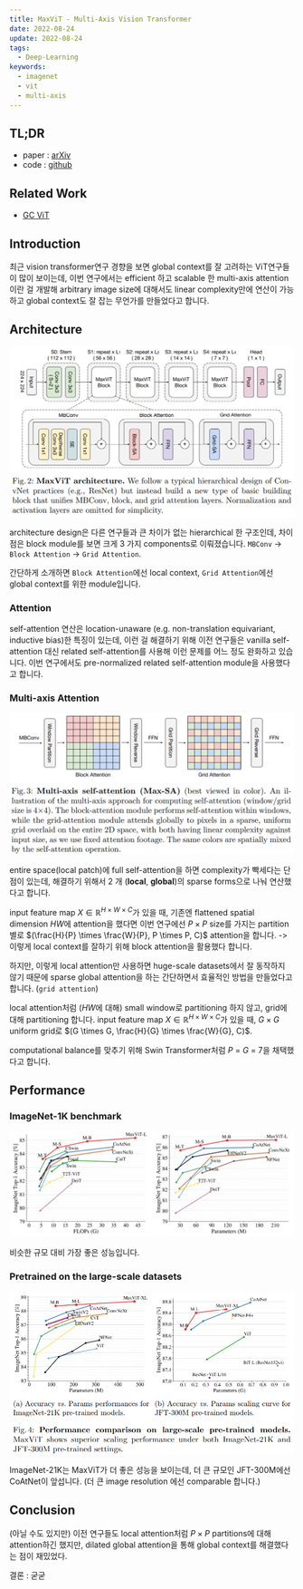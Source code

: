```yaml
---
title: MaxViT - Multi-Axis Vision Transformer
date: 2022-08-24
update: 2022-08-24
tags:
  - Deep-Learning
keywords:
  - imagenet
  - vit
  - multi-axis
---
```


## TL;DR

* paper : [arXiv](https://arxiv.org/pdf/2204.01697.pdf)
* code : [github](https://github.com/google-research/maxvit)

## Related Work

* [GC ViT](https://arxiv.org/pdf/2206.09959.pdf)

## Introduction

최근 vision transformer연구 경향을 보면 global context를 잘 고려하는 ViT연구들이 많이 보이는데, 이번 연구에서는 efficient 하고 scalable 한 multi-axis attention이란 걸 개발해 arbitrary image size에 대해서도 linear complexity만에 연산이 가능하고 global context도 잘 잡는 무언가를 만들었다고 합니다.

## Architecture

![img](./architecture.png)

architecture design은 다른 연구들과 큰 차이가 없는 hierarchical 한 구조인데, 차이점은 block module를 보면 크게 3 가지 components로 이뤄졌습니다. `MBConv` -> `Block Attention` -> `Grid Attention`.

간단하게 소개하면 `Block Attention`에선 local context, `Grid Attention`에선 global context를 위한 module입니다.

### Attention

self-attention 연산은 location-unaware (e.g. non-translation equivariant, inductive bias)한 특징이 있는데, 이런 걸 해결하기 위해 이전 연구들은 vanilla self-attention 대신 related self-attention를 사용해 이런 문제를 어느 정도 완화하고 있습니다. 이번 연구에서도 pre-normalized related self-attention module을 사용했다고 합니다.

### Multi-axis Attention

![img](./multi_axis_self_attention.png)

entire space(local patch)에 full self-attention을 하면 complexity가 빡세다는 단점이 있는데, 해결하기 위해서 2 개 (**local**, **global**)의 sparse forms으로 나눠 연산했다고 합니다.

input feature map $X \in \mathbb{R}^{H \times W \times C}$가 있을 때, 기존엔 flattened spatial dimension $HW$에 attention을 했다면 이번 연구에선 $P \times P$ size를 가지는 partition별로  $(\frac{H}{P} \times \frac{W}{P}, P \times P, C)$ attention을 합니다. -> 이렇게 local context를 잘하기 위해 block attention을 활용했다 합니다.

하지만, 이렇게 local attention만 사용하면 huge-scale datasets에서 잘 동작하지 않기 때문에 sparse global attention을 하는 간단하면서 효율적인 방법을 만들었다고 합니다. (`grid attention`)

local attention처럼 ($HW$에 대해) small window로 partitioning 하지 않고, grid에 대해 partitioning 합니다. input feature map $X \in \mathbb{R}^{H \times W \times C}$가 있을 때, $G \times G$ uniform grid로 $(G \times G, \frac{H}{G} \times \frac{W}{G}, C)$.

computational balance를 맞추기 위해 Swin Transformer처럼 $P$ = $G$ = 7을 채택했다고 합니다.

## Performance

### ImageNet-1K benchmark

![img](./imagenet1k_benchmark.png)

비슷한 규모 대비 가장 좋은 성능입니다.

### Pretrained on the large-scale datasets

![img](./large_scale_pretrained.png)

ImageNet-21K는 MaxViT가 더 좋은 성능을 보이는데, 더 큰 규모인 JFT-300M에선 CoAtNet이 앞섭니다. (더 큰 image resolution 에선 comparable 합니다.)

## Conclusion

(아닐 수도 있지만) 이전 연구들도 local attention처럼 $P \times P$ partitions에 대해 attention하긴 했지만, dilated global attention을 통해 global context를 해결했다는 점이 재밌었다.

결론 : 굳굳
